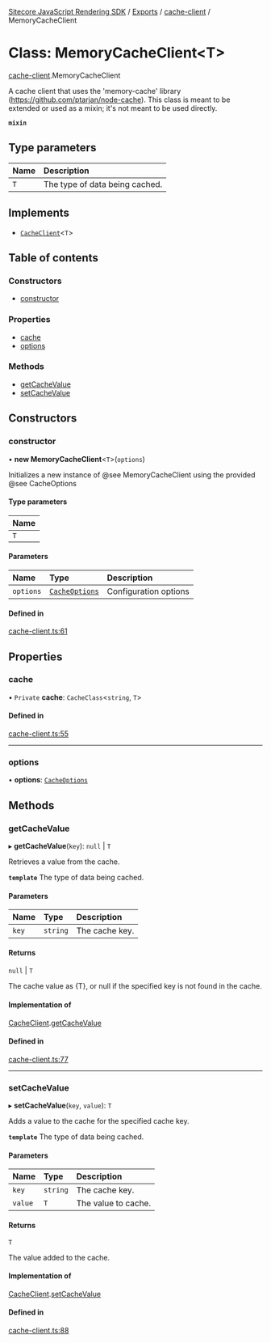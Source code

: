 [Sitecore JavaScript Rendering SDK](../README.md) / [Exports](../modules.md) / [cache-client](../modules/cache_client.md) / MemoryCacheClient

# Class: MemoryCacheClient<T\>

[cache-client](../modules/cache_client.md).MemoryCacheClient

A cache client that uses the 'memory-cache' library (https://github.com/ptarjan/node-cache).
This class is meant to be extended or used as a mixin; it's not meant to be used directly.

**`mixin`**

## Type parameters

| Name | Description |
| :------ | :------ |
| `T` | The type of data being cached. |

## Implements

- [`CacheClient`](../interfaces/cache_client.CacheClient.md)<`T`\>

## Table of contents

### Constructors

- [constructor](cache_client.MemoryCacheClient.md#constructor)

### Properties

- [cache](cache_client.MemoryCacheClient.md#cache)
- [options](cache_client.MemoryCacheClient.md#options)

### Methods

- [getCacheValue](cache_client.MemoryCacheClient.md#getcachevalue)
- [setCacheValue](cache_client.MemoryCacheClient.md#setcachevalue)

## Constructors

### constructor

• **new MemoryCacheClient**<`T`\>(`options`)

Initializes a new instance of @see MemoryCacheClient using the provided @see CacheOptions

#### Type parameters

| Name |
| :------ |
| `T` |

#### Parameters

| Name | Type | Description |
| :------ | :------ | :------ |
| `options` | [`CacheOptions`](../interfaces/cache_client.CacheOptions.md) | Configuration options |

#### Defined in

[cache-client.ts:61](https://github.com/Sitecore/jss/blob/8c00be96/packages/sitecore-jss/src/cache-client.ts#L61)

## Properties

### cache

• `Private` **cache**: `CacheClass`<`string`, `T`\>

#### Defined in

[cache-client.ts:55](https://github.com/Sitecore/jss/blob/8c00be96/packages/sitecore-jss/src/cache-client.ts#L55)

___

### options

• **options**: [`CacheOptions`](../interfaces/cache_client.CacheOptions.md)

## Methods

### getCacheValue

▸ **getCacheValue**(`key`): ``null`` \| `T`

Retrieves a value from the cache.

**`template`** The type of data being cached.

#### Parameters

| Name | Type | Description |
| :------ | :------ | :------ |
| `key` | `string` | The cache key. |

#### Returns

``null`` \| `T`

The cache value as {T}, or null if the specified key is not found in the cache.

#### Implementation of

[CacheClient](../interfaces/cache_client.CacheClient.md).[getCacheValue](../interfaces/cache_client.CacheClient.md#getcachevalue)

#### Defined in

[cache-client.ts:77](https://github.com/Sitecore/jss/blob/8c00be96/packages/sitecore-jss/src/cache-client.ts#L77)

___

### setCacheValue

▸ **setCacheValue**(`key`, `value`): `T`

Adds a value to the cache for the specified cache key.

**`template`** The type of data being cached.

#### Parameters

| Name | Type | Description |
| :------ | :------ | :------ |
| `key` | `string` | The cache key. |
| `value` | `T` | The value to cache. |

#### Returns

`T`

The value added to the cache.

#### Implementation of

[CacheClient](../interfaces/cache_client.CacheClient.md).[setCacheValue](../interfaces/cache_client.CacheClient.md#setcachevalue)

#### Defined in

[cache-client.ts:88](https://github.com/Sitecore/jss/blob/8c00be96/packages/sitecore-jss/src/cache-client.ts#L88)
